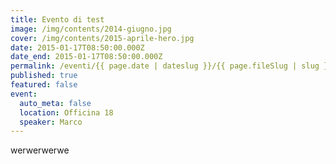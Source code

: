 ```yaml
---
title: Evento di test
image: /img/contents/2014-giugno.jpg
cover: /img/contents/2015-aprile-hero.jpg
date: 2015-01-17T08:50:00.000Z
date_end: 2015-01-17T08:50:00.000Z
permalink: /eventi/{{ page.date | dateslug }}/{{ page.fileSlug | slug }}/index.html
published: true
featured: false
event:
  auto_meta: false
  location: Officina 18
  speaker: Marco
---
```

werwerwerwe
